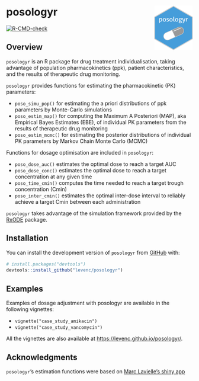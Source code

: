 
<!-- README.md is generated from README.Rmd. Please edit that file -->

# posologyr [<img src="man/figures/logo.png" height="120" align="right" />](https://github.com/levenc/posologyr/)

<!-- badges: start -->

[![R-CMD-check](https://github.com/levenc/posologyr/workflows/R-CMD-check/badge.svg)](https://github.com/levenc/posologyr/actions)
<!-- badges: end -->

## Overview

`posologyr` is an R package for drug treatment individualisation, taking
advantage of population pharmacokinetics (ppk), patient characteristics,
and the results of therapeutic drug monitoring.

`posologyr` provides functions for estimating the pharmacokinetic (PK)
parameters:

-   `poso_simu_pop()` for estimating the a priori distributions of ppk
    parameters by Monte-Carlo simulations
-   `poso_estim_map()` for computing the Maximum A Posteriori (MAP), aka
    Empirical Bayes Estimates (EBE), of individual PK parameters from
    the results of therapeutic drug monitoring
-   `poso_estim_mcmc()` for estimating the posterior distributions of
    individual PK parameters by Markov Chain Monte Carlo (MCMC)

Functions for dosage optimisation are included in `posologyr`:

-   `poso_dose_auc()` estimates the optimal dose to reach a target AUC
-   `poso_dose_conc()` estimates the optimal dose to reach a target
    concentration at any given time
-   `poso_time_cmin()` computes the time needed to reach a target trough
    concentration (Cmin)
-   `poso_inter_cmin()` estimates the optimal inter-dose interval to
    reliably achieve a target Cmin between each administration

`posologyr` takes advantage of the simulation framework provided by the
[RxODE](https://github.com/nlmixrdevelopment/RxODE) package.

## Installation

You can install the development version of `posologyr` from
[GitHub](https://github.com/) with:

``` r
# install.packages("devtools")
devtools::install_github("levenc/posologyr")
```

## Examples

Examples of dosage adjustment with posologyr are available in the
following vignettes:

-   `vignette("case_study_amikacin")`
-   `vignette("case_study_vancomycin")`

All the vignettes are also available at
<https://levenc.github.io/posologyr/>.

## Acknowledgments

`posologyr`’s estimation functions were based on [Marc Lavielle’s shiny
app](http://shiny.webpopix.org/mcmc/bayes1/)
